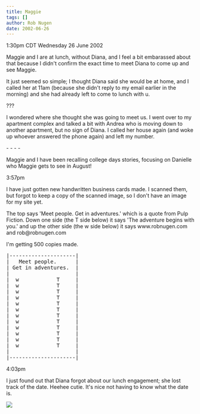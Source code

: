 ```yaml
---
title: Maggie
tags: []
author: Rob Nugen
date: 2002-06-26
---
```


<p class=date>1:30pm CDT Wednesday 26 June 2002</p>

<p>Maggie and I are at lunch, without Diana, and I feel a bit
embarassed about that because I didn't confirm the exact time to meet
Diana to come up and see Maggie.</p>

<p>It just seemed so simple; I thought Diana said she would be at home, and I
called her at 11am (because she didn't reply to my email earlier in
the morning) and she had already left to come to lunch with u.</p>

<p>???</p>

<p>I wondered where she thought she was going to meet us.  I went over
to my apartment complex and talked a bit with Andrea who is moving down to
another apartment, but no sign of Diana.  I called her house again
(and woke up whoever answered the phone again) and left my number.</p>

<p>- - - -</p>

<p>Maggie and I have been recalling college days stories, focusing on
Danielle who Maggie gets to see in August!</p>

<p class=date>3:57pm</p>

<p>I have just gotten new handwritten business cards made.  I scanned
them, but forgot to keep a copy of the scanned image, so I don't have
an image for my site yet.</p>

<p>The top says 'Meet people. Get in adventures.' which is a quote
from Pulp Fiction.  Down one side (the T side below) it says 'The
adventure begins with you.'  and up the other side (the w side below)
it says www.robnugen.com and rob@robnugen.com</p>

<p>I'm getting 500 copies made.</p>

<pre>
|---------------------|
|   Meet people.      |
| Get in adventures.  |
|                     |
|  w            T     |
|  w            T     |
|  w            T     |
|  w            T     |
|  w            T     |
|  w            T     |
|  w            T     |
|  w            T     |
|  w            T     |
|  w            T     |
|  w            T     |
|  w            T     |
|                     |
|---------------------|
</pre>

<p class=date>4:03pm</p>

<p>I just found out that Diana forgot about our lunch engagement; she
lost track of the date.  Heehee cutie.  It's nice not having to know
what the date is.</p>

<p><img src="/images/rob/wL-ROB.gif"/></p>
